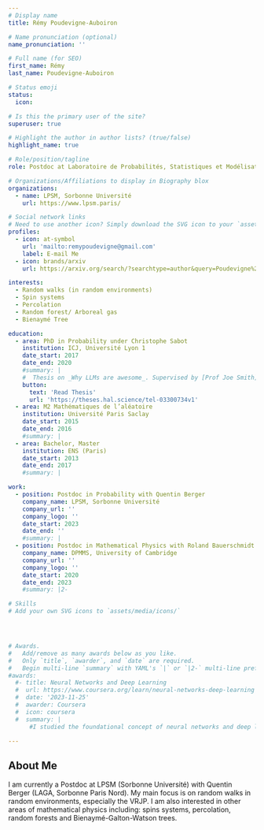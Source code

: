 ```yaml
---
# Display name
title: Rémy Poudevigne-Auboiron

# Name pronunciation (optional)
name_pronunciation: ''

# Full name (for SEO)
first_name: Rémy
last_name: Poudevigne-Auboiron

# Status emoji
status:
  icon: 

# Is this the primary user of the site?
superuser: true

# Highlight the author in author lists? (true/false)
highlight_name: true

# Role/position/tagline
role: Postdoc at Laboratoire de Probabilités, Statistiques et Modélisation (LPSM)

# Organizations/Affiliations to display in Biography blox
organizations:
  - name: LPSM, Sorbonne Université
    url: https://www.lpsm.paris/

# Social network links
# Need to use another icon? Simply download the SVG icon to your `assets/media/icons/` folder.
profiles:
  - icon: at-symbol
    url: 'mailto:remypoudevigne@gmail.com'
    label: E-mail Me
  - icon: brands/arxiv
    url: https://arxiv.org/search/?searchtype=author&query=Poudevigne%2C+R

interests:
  - Random walks (in random environments)
  - Spin systems
  - Percolation
  - Random forest/ Arboreal gas
  - Bienaymé Tree

education:
  - area: PhD in Probability under Christophe Sabot
    institution: ICJ, Université Lyon 1
    date_start: 2017
    date_end: 2020
    #summary: |
    #  Thesis on _Why LLMs are awesome_. Supervised by [Prof Joe Smith](https://example.com). Presented papers at 5 IEEE conferences with the contributions being published in 2 Springer journals.
    button:
      text: 'Read Thesis'
      url: 'https://theses.hal.science/tel-03300734v1'
  - area: M2 Mathématiques de l’aléatoire 
    institution: Université Paris Saclay
    date_start: 2015
    date_end: 2016
    #summary: |
  - area: Bachelor, Master
    institution: ENS (Paris)
    date_start: 2013
    date_end: 2017
    #summary: |

work:
  - position: Postdoc in Probability with Quentin Berger
    company_name: LPSM, Sorbonne Université
    company_url: ''
    company_logo: ''
    date_start: 2023
    date_end: ''
    #summary: |
  - position: Postdoc in Mathematical Physics with Roland Bauerschmidt
    company_name: DPMMS, University of Cambridge
    company_url: ''
    company_logo: ''
    date_start: 2020
    date_end: 2023
    #summary: |2-

# Skills
# Add your own SVG icons to `assets/media/icons/`




# Awards.
#   Add/remove as many awards below as you like.
#   Only `title`, `awarder`, and `date` are required.
#   Begin multi-line `summary` with YAML's `|` or `|2-` multi-line prefix and indent 2 spaces below.
#awards:
  #- title: Neural Networks and Deep Learning
  #  url: https://www.coursera.org/learn/neural-networks-deep-learning
  #  date: '2023-11-25'
  #  awarder: Coursera
  #  icon: coursera
  #  summary: |
      #I studied the foundational concept of neural networks and deep learning. By the end, I was familiar with the significant technological trends driving the rise of deep learning; build, train, and apply fully connected deep neural networks; implement efficient (vectorized) neural networks; identify key parameters in a neural network’s architecture; and apply deep learning to your own applications.

---
```


## About Me

I am currently a Postdoc at LPSM (Sorbonne Université) with Quentin Berger (LAGA, Sorbonne Paris Nord). My main focus is on random walks in random environments, especially the VRJP. I am also interested in other areas of mathematical physics including: spins systems, percolation, random forests and Bienaymé-Galton-Watson trees.   
